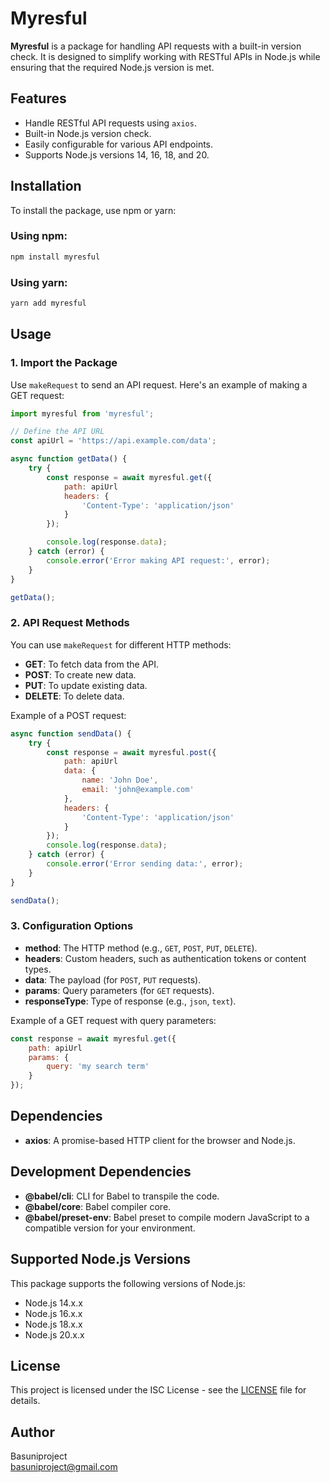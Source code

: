 # Myresful

**Myresful** is a package for handling API requests with a built-in version check. It is designed to simplify working with RESTful APIs in Node.js while ensuring that the required Node.js version is met.

## Features

-   Handle RESTful API requests using `axios`.
-   Built-in Node.js version check.
-   Easily configurable for various API endpoints.
-   Supports Node.js versions 14, 16, 18, and 20.

## Installation

To install the package, use npm or yarn:

### Using npm:

```bash
npm install myresful
```

### Using yarn:

```bash
yarn add myresful
```

## Usage

### 1. Import the Package

Use `makeRequest` to send an API request. Here's an example of making a GET request:

```javascript
import myresful from 'myresful';

// Define the API URL
const apiUrl = 'https://api.example.com/data';

async function getData() {
    try {
        const response = await myresful.get({
            path: apiUrl
            headers: {
                'Content-Type': 'application/json'
            }
        });

        console.log(response.data);
    } catch (error) {
        console.error('Error making API request:', error);
    }
}

getData();
```

### 2. API Request Methods

You can use `makeRequest` for different HTTP methods:

-   **GET**: To fetch data from the API.
-   **POST**: To create new data.
-   **PUT**: To update existing data.
-   **DELETE**: To delete data.

Example of a POST request:

```javascript
async function sendData() {
    try {
        const response = await myresful.post({
            path: apiUrl
            data: {
                name: 'John Doe',
                email: 'john@example.com'
            },
            headers: {
                'Content-Type': 'application/json'
            }
        });
        console.log(response.data);
    } catch (error) {
        console.error('Error sending data:', error);
    }
}

sendData();
```

### 3. Configuration Options

-   **method**: The HTTP method (e.g., `GET`, `POST`, `PUT`, `DELETE`).
-   **headers**: Custom headers, such as authentication tokens or content types.
-   **data**: The payload (for `POST`, `PUT` requests).
-   **params**: Query parameters (for `GET` requests).
-   **responseType**: Type of response (e.g., `json`, `text`).

Example of a GET request with query parameters:

```javascript
const response = await myresful.get({
    path: apiUrl
    params: {
        query: 'my search term'
    }
});
```

## Dependencies

-   **axios**: A promise-based HTTP client for the browser and Node.js.

## Development Dependencies

-   **@babel/cli**: CLI for Babel to transpile the code.
-   **@babel/core**: Babel compiler core.
-   **@babel/preset-env**: Babel preset to compile modern JavaScript to a compatible version for your environment.

## Supported Node.js Versions

This package supports the following versions of Node.js:

-   Node.js 14.x.x
-   Node.js 16.x.x
-   Node.js 18.x.x
-   Node.js 20.x.x

## License

This project is licensed under the ISC License - see the [LICENSE](LICENSE) file for details.

## Author

Basuniproject  
[basuniproject@gmail.com](mailto:basuniproject@gmail.com)
